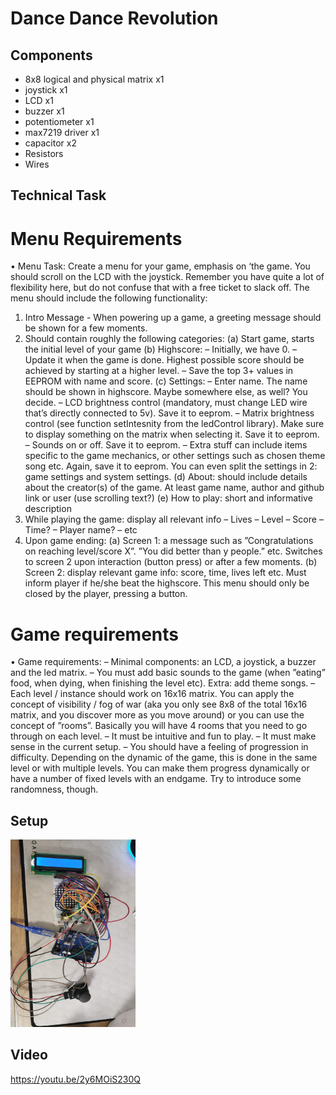 #                                                            Dance Dance Revolution



## Components
* 8x8 logical and physical matrix x1
* joystick x1
* LCD x1
* buzzer x1
* potentiometer x1
* max7219 driver x1
* capacitor x2
* Resistors
* Wires

## Technical Task
# Menu Requirements
• Menu Task: Create a menu for your game, emphasis on ‘the game. You
should scroll on the LCD with the joystick. Remember you have quite a
lot of flexibility here, but do not confuse that with a free ticket to slack
off. The menu should include the following functionality:
1. Intro Message - When powering up a game, a greeting message
should be shown for a few moments.
2. Should contain roughly the following categories:
(a) Start game, starts the initial level of your game
(b) Highscore:
– Initially, we have 0.
– Update it when the game is done. Highest possible score
should be achieved by starting at a higher level.
– Save the top 3+ values in EEPROM with name and score.
(c) Settings:
– Enter name. The name should be shown in highscore. Maybe
somewhere else, as well? You decide.
– LCD brightness control (mandatory, must change LED wire
that’s directly connected to 5v). Save it to eeprom.
– Matrix brightness control (see function setIntesnity from the
ledControl library). Make sure to display something on the
matrix when selecting it. Save it to eeprom.
– Sounds on or off. Save it to eeprom.
– Extra stuff can include items specific to the game mechanics,
or other settings such as chosen theme song etc. Again, save
it to eeprom. You can even split the settings in 2: game
settings and system settings.
(d) About: should include details about the creator(s) of the game.
At least game name, author and github link or user (use scrolling
text?)
(e) How to play: short and informative description
3. While playing the game: display all relevant info
– Lives
– Level
– Score
– Time?
– Player name?
– etc
4. Upon game ending:
(a) Screen 1: a message such as ”Congratulations on reaching level/score
X”. ”You did better than y people.” etc. Switches to screen 2
upon interaction (button press) or after a few moments.
(b) Screen 2: display relevant game info: score, time, lives left etc.
Must inform player if he/she beat the highscore. This
menu should only be closed by the player, pressing a button.


# Game requirements
• Game requirements:
– Minimal components: an LCD, a joystick, a buzzer and the led
matrix.
– You must add basic sounds to the game (when ”eating” food, when
dying, when finishing the level etc). Extra: add theme songs.
– Each level / instance should work on 16x16 matrix. You can apply
the concept of visibility / fog of war (aka you only see 8x8 of the
total 16x16 matrix, and you discover more as you move around) or
you can use the concept of ”rooms”. Basically you will have 4 rooms
that you need to go through on each level.
– It must be intuitive and fun to play.
– It must make sense in the current setup.
– You should have a feeling of progression in difficulty. Depending
on the dynamic of the game, this is done in the same level or with
multiple levels. You can make them progress dynamically or have
a number of fixed levels with an endgame. Try to introduce some
randomness, though.

## Setup
<img src="DanceDanceRevolution.jpeg" width="200" height="300" />

## Video
https://youtu.be/2y6MOiS230Q
